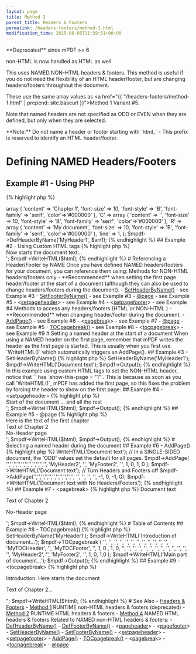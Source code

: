 ```yaml
---
layout: page
title: Method 3
parent_title: Headers & Footers
permalink: /headers-footers/method-3.html
modification_time: 2015-08-05T11:59:51+00:00
---
```


<div class="alert alert-danger" role="alert" markdown="1">
  **Deprecated** since mPDF >= 6
  
  non-HTML is now handled as HTML as well
</div>

This uses <span class="smallblock">NAMED</span> <span class="smallblock">NON-HTML</span> headers & footers.
This method is useful if you do not need the flexibility of an HTML header/footer, but are changing headers/footers
throughout the document.

These use the same array values as <a href="{{ "/headers-footers/method-1.html" | prepend: site.baseurl }}">Method 1</a>
Variant #5.

Note that named headers are not specified as <span class="smallblock">ODD</span> or <span class="smallblock">EVEN</span>
when they are defined, but only when they are selected.

<div class="alert alert-info" role="alert" markdown="1">
  **Note:** Do not name a header or footer starting with `html_` - This prefix is reserved to identify
  an <span class="smallblock">HTML</span> header/footer.
</div>

# Defining NAMED Headers/Footers

## Example #1 - Using PHP

{% highlight php %}
<?php
$arr1 = array (
    'L' => array (
        'content' => 'Chapter 1',
        'font-size' => 10,
        'font-style' => 'B',
        'font-family' => 'serif',
        'color'=>'#000000'
    ),
    'C' => array (
        'content' => '',
        'font-size' => 10,
        'font-style' => 'B',
        'font-family' => 'serif',
        'color'=>'#000000'
    ),
    'R' => array (
        'content' => 'My document',
        'font-size' => 10,
        'font-style' => 'B',
        'font-family' => 'serif',
        'color'=>'#000000'
    ),
    'line' => 1,
);

$mpdf->DefHeaderByName('MyHeader1', $arr1);
{% endhighlight %}

## Example #2 - Using Custom HTML tags

{% highlight php %}
<?php
$mpdf = new \Mpdf\Mpdf();

// Define the Headers and Footers with names
$html = '
<pagefooter name="MyFooter1" 
  content-left="{DATE j-m-Y}" content-center="{PAGENO}/{nbpg}" 
  content-right="My document" footer-style="font-family: serif; font-size: 8pt; 
  font-weight: bold; font-style: italic; color: #000000;" />

<div>Now starts the document text... </div>';

$mpdf->WriteHTML($html);
{% endhighlight %}

# Referencing a Header/Footer by NAME

Once you have defined <span class="smallblock">NAMED</span> headers/footers for your document, you can reference them using:

Methods for <span class="smallblock">NON-HTML</span> headers/footers only - **Recommended** when setting the
first page header/footer at the start of a document (although they can also be used to change headers/footers
during the document).

- <a href="{{ "/reference/mpdf-functions/setheaderbyname.html" | prepend: site.baseurl }}">SetHeaderByName()</a> - see Example #3
- <a href="{{ "/reference/mpdf-functions/setfooterbyname.html" | prepend: site.baseurl }}">SetFooterByName()</a> - see Example #3
- <a href="{{ "/paging/using-page.html" | prepend: site.baseurl }}">@page</a> - see Example #5
- &lt;<a href="{{ "/reference/html-control-tags/setpageheader.html" | prepend: site.baseurl }}">setpageheader</a>&gt; - see Example #4
- &lt;<a href="{{ "/reference/html-control-tags/setpagefooter.html" | prepend: site.baseurl }}">setpagefooter</a>&gt; - see Example #4

Methods to access any headers/footers (<span class="smallblock">HTML</span> or <span class="smallblock">NON-HTML
</span>) - **Recommended** when changing header/footer during the document.

- <a href="{{ "/reference/mpdf-functions/addpage.html" | prepend: site.baseurl }}">AddPage()</a> - see Example #6
- &lt;<a href="{{ "/reference/html-control-tags/pagebreak.html" | prepend: site.baseurl }}">pagebrea</a>k&gt; - see Example #7
- <a href="{{ "/paging/using-page.html" | prepend: site.baseurl }}">@page</a> - see Example #5
- <a href="{{ "/reference/mpdf-functions/tocpagebreak.html" | prepend: site.baseurl }}">TOCpagebreak()</a> - see Example #8
- &lt;<a href="{{ "/reference/html-control-tags/tocpagebreak.html" | prepend: site.baseurl }}">tocpagebreak</a>&gt; - see Example #9

# Setting a named header at the start of a document

When using a <span class="smallblock">NAMED</span> header on the first page, remember that mPDF writes the header as
the first page is started. This is usually when you first use `WriteHTML()` which automatically triggers an AddPage().

## Example #3 - SetHeaderByName()

{% highlight php %}
<?php
$mpdf = new \Mpdf\Mpdf();

// Define a header named 'MyHeader1' here (as Example #1)
$mpdf->SetHeaderByName('MyHeader1');
$mpdf->WriteHTML('Document text');

$mpdf->Output();
{% endhighlight %}

In this example using custom HTML tags to set the <span class="smallblock">NON-HTML</span> header, notice that
`<setpageheader>` has `show-this-page = "1"`. This is because as soon as you call
`WriteHTML()`, mPDF has added the first page, so this fixes the problem by forcing the header to show on the first page:

## Example #4 - &lt;setpageheader&gt;

{% highlight php %}
<?php
$mpdf = new \Mpdf\Mpdf();

$html = '
<pagefooter name="MyFooter1" 
  content-left="{DATE j-m-Y}" content-center="{PAGENO}/{nbpg}" 
  content-right="My document" footer-style="font-family: serif; font-size: 8pt; 
  font-weight: bold; font-style: italic; color: #000000;" />
  
<setpageheader name="MyHeader1" value="on" show-this-page="1" />
<setpagefooter name="MyFooter1" value="on" />

<div>Start of the document ... and all the rest</div>';

$mpdf->WriteHTML($html);

$mpdf->Output();
{% endhighlight %}

## Example #5 - @page

{% highlight php %}
<?php
$mpdf = new \Mpdf\Mpdf();

$html = '

<html>
<head>
<style>
    @page {
        size: auto;
        odd-header-name: MyHeader1;
        odd-footer-name: MyFooter1;
    }
    @page chapter2 {
        odd-header-name: MyHeader2;
        odd-footer-name: MyFooter2;
    }
    @page noheader {
        odd-header-name: _blank;
        odd-footer-name: _blank;
    }
    div.chapter2 {
        page-break-before: always;
        page: chapter2;
    }
    div.noheader {
        page-break-before: always;
        page: noheader;
    }
</style>
</head>
<body>
    <pageheader name="MyHeader1" content-right="My document" 
        header-style="font-weight: bold; color: #000000;" line="on" />
    <pagefooter name="MyFooter1" content-left="{DATE j-m-Y}" 
        content-center="{PAGENO}/{nbpg}" footer-style="font-size: 8pt;" />
    <pageheader name="MyHeader2" content-right="Chapter 2" 
        header-style="font-weight: bold; color: #000000;" line="on" />
    <pagefooter name="MyFooter2" content-left="{DATE j-m-Y}" 
        content-center="2: {PAGENO}" footer-style="font-size: 8pt;" />

    <div>Here is the text of the first chapter</div>
    <div class="chapter2">Text of Chapter 2</div>
    <div class="noheader">No-Header page</div>
</body>
</html>';

$mpdf->WriteHTML($html);

$mpdf->Output();
{% endhighlight %}

# Selecting a named header during the document

## Example #6 - AddPage()

{% highlight php %}
<?php
$mpdf->WriteHTML('Document text');

// In a SINGLE-SIDED document, the 'ODD' values set the default for all pages.
$mpdf->AddPage(
    '','','','','','','','','','','', 
    'MyHeader2', '', 'MyFooter2', '', 1, 0, 1, 0
);

$mpdf->WriteHTML('Document text');

// Turn Headers and Footers off
$mpdf->AddPage('','','','','','','','','','','', '', '', '', '', -1, 0, -1, 0);

$mpdf->WriteHTML('Document text with No Headers/Footers');
{% endhighlight %}

## Example #7 - &lt;pagebreak&gt;

{% highlight php %}
<?php
$html = '
<p>Document text</p>
<p>Text of Chapter 2</p>

<!-- TO TURN HEADER/FOOTER OFF FOR A NEW PAGE -->
<pagebreak odd-header-value="off" odd-footer-value="off" />

<p>No-Header page</p>';

$mpdf->WriteHTML($html);
{% endhighlight %}

# Table of Contents

## Example #8 - TOCpagebreak()

{% highlight php %}
<?php
$mpdf = new \Mpdf\Mpdf();

// Define headers here named 'MyHeader1', 'MyTOCHeader', 'MyTOCFooter', 
// 'MyHeader2', 'MyFooter2' (as Example #1)
$mpdf->SetHeaderByName('MyHeader1');
$mpdf->WriteHTML('Introduction of document...');
$mpdf->TOCpagebreak (
    '', '', '', '', '', '', '', '', '', '', '', '', 
    'MyTOCHeader', '', 'MyTOCFooter', '', 1, 0 , 1, 0, 
    '', '', '', '', '', '', '', '', '', '', '', '', '', 
    'MyHeader2', '', 'MyFooter2', '', 1, 0,  1,0
);

$mpdf->WriteHTML('Main part of document...');

$mpdf->Output();
{% endhighlight %}

## Example #9 - &lt;tocpagebreak&gt;

{% highlight php %}
<?php
$html = "
<!-- Define headers etc. here named 'MyHeader1', 'MyTOCHeader', 'MyTOCFooter', 
'MyHeader2', 'MyFooter2' (as Example #2) -->

<p>Introduction: Here starts the document</p>

<tocpagebreak toc-odd-header-name='MyTOCHeader' toc-odd-header-value=\"1\" 
    toc-odd-footer-name='MyTOCFooter' toc-odd-footer-value=\"1\" 
    odd-header-name='MyHeader2' odd-header-value=\"1\"  
    odd-footer-name='MyFooter2' odd-footer-value=\"1\" />

<p>Text of Chapter 2...</p>";

$mpdf->WriteHTML($html);
{% endhighlight %}

# See Also
- <a href="{{ "/headers-footers/headers-footers.html" | prepend: site.baseurl }}">Headers &amp; Footers</a>
  - <a href="{{ " /headers-footers/method-1.html " | prepend: site.baseurl }}">Method 1</a> RUNTIME non-HTML headers & footers (deprecated)
  - <a href="{{ " /headers-footers/method-2.html " | prepend: site.baseurl }}">Method 2</a> RUNTIME HTML headers & footers
  - <a href="{{ " /headers-footers/method-4.html " | prepend: site.baseurl }}">Method 4</a> NAMED HTML headers & footers

Related to NAMED non-HTML headers & footers:
- <a href="{{ "/reference/mpdf-functions/defheaderbyname.html" | prepend: site.baseurl }}">DefHeaderByName()</a>
- <a href="{{ "/reference/mpdf-functions/deffooterbyname.html" | prepend: site.baseurl }}">DefFooterByName()</a>
- &lt;<a href="{{ "/reference/html-control-tags/pageheader.html" | prepend: site.baseurl }}">pageheader</a>&gt;
- &lt;<a href="{{ "/reference/html-control-tags/pagefooter.html" | prepend: site.baseurl }}">pagefooter</a>&gt;
- <a href="{{ "/reference/mpdf-functions/setheaderbyname.html" | prepend: site.baseurl }}">SetHeaderByName()</a>
- <a href="{{ "/reference/mpdf-functions/setfooterbyname.html" | prepend: site.baseurl }}">SetFooterByName()</a>
- &lt;<a href="{{ "/reference/html-control-tags/setpageheader.html" | prepend: site.baseurl }}">setpageheader</a>&gt;
- &lt;<a href="{{ "/reference/html-control-tags/setpagefooter.html" | prepend: site.baseurl }}">setpagefooter</a>&gt;
- <a href="{{ "/reference/mpdf-functions/addpage.html" | prepend: site.baseurl }}">AddPage()</a>
- <a href="{{ "/reference/mpdf-functions/tocpagebreak.html" | prepend: site.baseurl }}">TOCpagebreak()</a>
- &lt;<a href="{{ "/reference/html-control-tags/pagebreak.html" | prepend: site.baseurl }}">pagebrea</a>k&gt;
- &lt;<a href="{{ "/reference/html-control-tags/tocpagebreak.html" | prepend: site.baseurl }}">tocpagebreak</a>&gt;
- <a href="{{ "/paging/using-page.html" | prepend: site.baseurl }}">@page</a>
